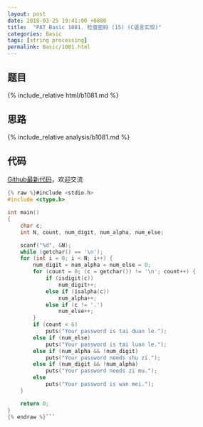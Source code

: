 ```yaml
---
layout: post
date: 2018-03-25 19:41:00 +0800
title:  "PAT Basic 1081. 检查密码 (15) (C语言实现)"
categories: Basic
tags: [string processing]
permalink: Basic/1081.html
---
```


## 题目

{% include_relative html/b1081.md %}

## 思路

{% include_relative analysis/b1081.md %}

## 代码

[Github最新代码](https://github.com/OliverLew/PAT/blob/master/PATBasic/1081.c)，欢迎交流

```c
{% raw %}#include <stdio.h>
#include <ctype.h>

int main()
{
	char c;
	int N, count, num_digit, num_alpha, num_else;

	scanf("%d", &N);
	while (getchar() == '\n');
	for (int i = 0; i < N; i++) {
		num_digit = num_alpha = num_else = 0;
		for (count = 0; (c = getchar()) != '\n'; count++) {
			if (isdigit(c))
				num_digit++;
			else if (isalpha(c))
				num_alpha++;
			else if (c != '.')
				num_else++;
		}
		if (count < 6)
			puts("Your password is tai duan le.");
		else if (num_else)
			puts("Your password is tai luan le.");
		else if (num_alpha && !num_digit)
			puts("Your password needs shu zi.");
		else if (num_digit && !num_alpha)
			puts("Your password needs zi mu.");
		else
			puts("Your password is wan mei.");
	}

	return 0;
}
{% endraw %}```
